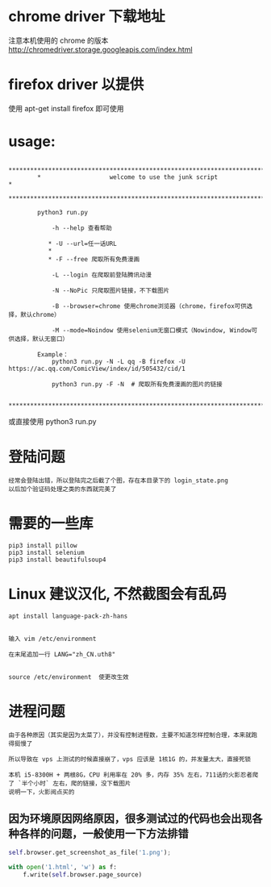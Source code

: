 
# chrome driver 下载地址
注意本机使用的 chrome 的版本
http://chromedriver.storage.googleapis.com/index.html

# firefox driver 以提供
使用 apt-get install firefox 即可使用

# usage:
            ***************************************************************************
            *                   welcome to use the junk script                        *
            ***************************************************************************
            
            python3 run.py 
                
                -h --help 查看帮助
                
               * -U --url=任一话URL 
               * 
               * -F --free 爬取所有免费漫画 
                
                -L --login 在爬取前登陆腾讯动漫
                
                -N --NoPic 只爬取图片链接，不下载图片
                
                -B --browser=chrome 使用chrome浏览器（chrome，firefox可供选择，默认chrome）
                
                -M --mode=Noindow 使用selenium无窗口模式（Nowindow, Window可供选择，默认无窗口）
            
            Example：
                python3 run.py -N -L qq -B firefox -U https://ac.qq.com/ComicView/index/id/505432/cid/1  
                
                python3 run.py -F -N  # 爬取所有免费漫画的图片的链接 
                
            ***************************************************************************

或直接使用 python3 run.py

# 登陆问题
	经常会登陆出错，所以登陆完之后截了个图，存在本目录下的 login_state.png
	以后加个验证码处理之类的东西就完美了

# 需要的一些库
	pip3 install pillow
	pip3 install selenium
	pip3 install beautifulsoup4

# Linux 建议汉化, 不然截图会有乱码
	apt install language-pack-zh-hans


	输入 vim /etc/environment     

	在末尾追加一行 LANG="zh_CN.uth8"


	source /etc/environment  使更改生效

# 进程问题
	由于各种原因（其实是因为太菜了），并没有控制进程数，主要不知道怎样控制合理，本来就跑得挺慢了
	
	所以导致在 vps 上测试的时候直接崩了，vps 应该是 1核1G 的，并发量太大，直接死锁

	本机 i5-8300H + 两根8G，CPU 利用率在 20% 多，内存 35% 左右，711话的火影忍者爬了 `半个小时` 左右，爬的链接，没下载图片
	说明一下，火影阅点买的

## 因为环境原因网络原因，很多测试过的代码也会出现各种各样的问题，一般使用一下方法排错
```python
self.browser.get_screenshot_as_file('1.png');

with open('1.html', 'w') as f:
	f.write(self.browser.page_source)
```
		
